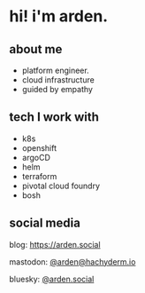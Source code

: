 
<!---
ardenasasvc/ardenasasvc is a ✨ special ✨ repository because its `README.md` (this file) appears on your GitHub profile.
You can click the Preview link to take a look at your changes.
--->
# hi! i'm arden.

## about me

- platform engineer.
- cloud infrastructure
- guided by empathy

## tech I work with

- k8s
- openshift
- argoCD
- helm
- terraform
- pivotal cloud foundry
- bosh

## social media

blog: https://arden.social

mastodon: [@arden@hachyderm.io](https://hachyderm.io/@arden)

bluesky: [@arden.social](https://bsky.app/profile/arden.social)
